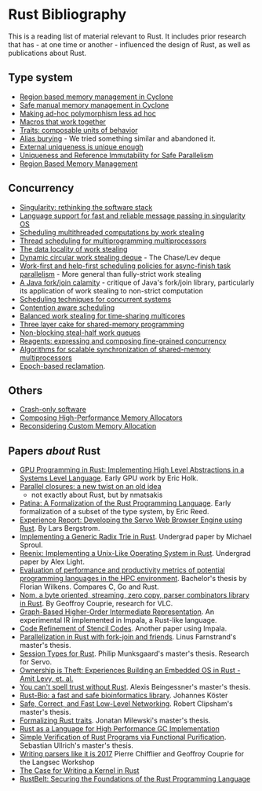 # Rust Bibliography

This is a reading list of material relevant to Rust. It includes prior
research that has - at one time or another - influenced the design of
Rust, as well as publications about Rust.

## Type system

* [Region based memory management in Cyclone](https://www.cs.umd.edu/projects/cyclone/papers/cyclone-regions.pdf)
* [Safe manual memory management in Cyclone](https://www.cs.umd.edu/projects/PL/cyclone/scp.pdf)
* [Making ad-hoc polymorphism less ad hoc](https://dl.acm.org/doi/10.1145/75277.75283)
* [Macros that work together](https://www.cs.utah.edu/plt/publications/jfp12-draft-fcdf.pdf)
* [Traits: composable units of behavior](http://scg.unibe.ch/archive/papers/Scha03aTraits.pdf)
* [Alias burying](http://www.cs.uwm.edu/faculty/boyland/papers/unique-preprint.ps) - We tried something similar and abandoned it.
* [External uniqueness is unique enough](http://www.cs.uu.nl/research/techreps/UU-CS-2002-048.html)
* [Uniqueness and Reference Immutability for Safe Parallelism](https://research.microsoft.com/pubs/170528/msr-tr-2012-79.pdf)
* [Region Based Memory Management](https://www.cs.ucla.edu/~palsberg/tba/papers/tofte-talpin-iandc97.pdf)

## Concurrency

* [Singularity: rethinking the software stack](https://research.microsoft.com/pubs/69431/osr2007_rethinkingsoftwarestack.pdf)
* [Language support for fast and reliable message passing in singularity OS](https://research.microsoft.com/pubs/67482/singsharp.pdf)
* [Scheduling multithreaded computations by work stealing](http://supertech.csail.mit.edu/papers/steal.pdf)
* [Thread scheduling for multiprogramming multiprocessors](https://www.eecis.udel.edu/%7Ecavazos/cisc879-spring2008/papers/arora98thread.pdf)
* [The data locality of work stealing](http://www.aladdin.cs.cmu.edu/papers/pdfs/y2000/locality_spaa00.pdf)
* [Dynamic circular work stealing deque](https://citeseerx.ist.psu.edu/viewdoc/download?doi=10.1.1.170.1097&rep=rep1&type=pdf) - The Chase/Lev deque
* [Work-first and help-first scheduling policies for async-finish task parallelism](https://dl.acm.org/doi/10.1109/IPDPS.2009.5161079) - More general than fully-strict work stealing
* [A Java fork/join calamity](https://web.archive.org/web/20190904045322/http://www.coopsoft.com/ar/CalamityArticle.html) - critique of Java's fork/join library, particularly its application of work stealing to non-strict computation
* [Scheduling techniques for concurrent systems](https://www.stanford.edu/~ouster/cgi-bin/papers/coscheduling.pdf)
* [Contention aware scheduling](https://www.blagodurov.net/files/a8-blagodurov.pdf)
* [Balanced work stealing for time-sharing multicores](https://web.njit.edu/~dingxn/papers/BWS.pdf)
* [Three layer cake for shared-memory programming](https://dl.acm.org/doi/10.1145/1953611.1953616)
* [Non-blocking steal-half work queues](https://www.cs.bgu.ac.il/%7Ehendlerd/papers/p280-hendler.pdf)
* [Reagents: expressing and composing fine-grained concurrency](https://aturon.github.io/academic/reagents.pdf)
* [Algorithms for scalable synchronization of shared-memory multiprocessors](https://www.cs.rochester.edu/u/scott/papers/1991_TOCS_synch.pdf)
* [Epoch-based reclamation](https://www.cl.cam.ac.uk/techreports/UCAM-CL-TR-579.pdf).

## Others

* [Crash-only software](https://www.usenix.org/legacy/events/hotos03/tech/full_papers/candea/candea.pdf)
* [Composing High-Performance Memory Allocators](https://people.cs.umass.edu/~emery/pubs/berger-pldi2001.pdf)
* [Reconsidering Custom Memory Allocation](https://people.cs.umass.edu/~emery/pubs/berger-oopsla2002.pdf)

## Papers *about* Rust

* [GPU Programming in Rust: Implementing High Level Abstractions in a Systems
  Level
  Language](https://ieeexplore.ieee.org/document/6650903).
  Early GPU work by Eric Holk.
* [Parallel closures: a new twist on an old
  idea](https://www.usenix.org/conference/hotpar12/parallel-closures-new-twist-old-idea)
  - not exactly about Rust, but by nmatsakis
* [Patina: A Formalization of the Rust Programming
  Language](https://dada.cs.washington.edu/research/tr/2015/03/UW-CSE-15-03-02.pdf).
  Early formalization of a subset of the type system, by Eric Reed.
* [Experience Report: Developing the Servo Web Browser Engine using
  Rust](https://arxiv.org/abs/1505.07383). By Lars Bergstrom.
* [Implementing a Generic Radix Trie in
  Rust](https://michaelsproul.github.io/rust_radix_paper/rust-radix-sproul.pdf). Undergrad
  paper by Michael Sproul.
* [Reenix: Implementing a Unix-Like Operating System in
  Rust](https://scialex.github.io/reenix.pdf). Undergrad paper by Alex
  Light.
* [Evaluation of performance and productivity metrics of potential programming languages in the HPC environment](https://github.com/1wilkens/thesis-ba).
  Bachelor's thesis by Florian Wilkens. Compares C, Go and Rust.
* [Nom, a byte oriented, streaming, zero copy, parser combinators library
  in Rust](http://spw15.langsec.org/papers/couprie-nom.pdf). By
  Geoffroy Couprie, research for VLC.
* [Graph-Based Higher-Order Intermediate
  Representation](https://compilers.cs.uni-saarland.de/papers/lkh15_cgo.pdf). An
  experimental IR implemented in Impala, a Rust-like language.
* [Code Refinement of Stencil
  Codes](https://compilers.cs.uni-saarland.de/papers/ppl14_web.pdf). Another
  paper using Impala.
* [Parallelization in Rust with fork-join and
  friends](http://publications.lib.chalmers.se/records/fulltext/219016/219016.pdf). Linus
  Farnstrand's master's thesis.
* [Session Types for
  Rust](https://munksgaard.me/papers/laumann-munksgaard-larsen.pdf). Philip
  Munksgaard's master's thesis. Research for Servo.
* [Ownership is Theft: Experiences Building an Embedded OS in Rust - Amit Levy, et. al.](https://amitlevy.com/papers/tock-plos2015.pdf)
* [You can't spell trust without Rust](https://raw.githubusercontent.com/Gankro/thesis/master/thesis.pdf). Alexis Beingessner's master's thesis.
* [Rust-Bio: a fast and safe bioinformatics library](https://academic.oup.com/bioinformatics/article/32/3/444/1743419). Johannes Köster
* [Safe, Correct, and Fast Low-Level Networking](https://citeseerx.ist.psu.edu/viewdoc/summary?doi=10.1.1.704.1768). Robert Clipsham's master's thesis.
* [Formalizing Rust traits](https://open.library.ubc.ca/cIRcle/collections/ubctheses/24/items/1.0220521). Jonatan Milewski's master's thesis.
* [Rust as a Language for High Performance GC Implementation](https://users.cecs.anu.edu.au/~steveb/downloads/pdf/rust-ismm-2016.pdf)
* [Simple Verification of Rust Programs via Functional Purification](https://github.com/Kha/electrolysis). Sebastian Ullrich's master's thesis.
* [Writing parsers like it is 2017](http://spw17.langsec.org/papers/chifflier-parsing-in-2017.pdf) Pierre Chifflier and Geoffroy Couprie for the Langsec Workshop
* [The Case for Writing a Kernel in Rust](https://www.tockos.org/assets/papers/rust-kernel-apsys2017.pdf)
* [RustBelt: Securing the Foundations of the Rust Programming Language](https://plv.mpi-sws.org/rustbelt/popl18/)
